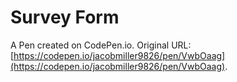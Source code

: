 # Survey Form

A Pen created on CodePen.io. Original URL: [https://codepen.io/jacobmiller9826/pen/VwbOaag](https://codepen.io/jacobmiller9826/pen/VwbOaag).


